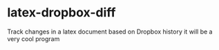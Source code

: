 # latex-dropbox-diff
Track changes in a latex document based on Dropbox history
it will be a very cool program

